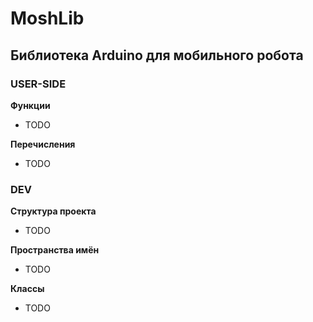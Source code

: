 # MoshLib
## Библиотека Arduino для мобильного робота


### USER-SIDE

**Функции**
- TODO

**Перечисления**
- TODO


### DEV

**Структура проекта**
- TODO

**Пространства имён**
- TODO

**Классы**
- TODO